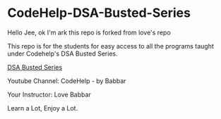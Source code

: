 # CodeHelp-DSA-Busted-Series
Hello Jee, ok I'm ark this repo is forked from love's repo

This repo is for the students for easy access to all the programs taught under Codehelp's DSA Busted Series.


[DSA Busted Series](https://www.youtube.com/watch?v=WQoB2z67hvY&list=PLDzeHZWIZsTryvtXdMr6rPh4IDexB5NIA)


Youtube Channel: CodeHelp - by Babbar


Your Instructor: Love Babbar



Learn a Lot, Enjoy a Lot.

